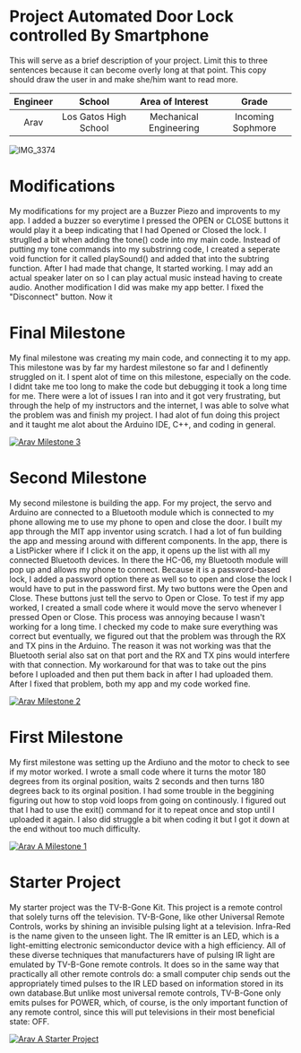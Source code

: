 ﻿# Project Automated Door Lock controlled By Smartphone 
This will serve as a brief description of your project. Limit this to three sentences because it can become overly long at that point. This copy should draw the user in and make she/him want to read more.

| **Engineer** | **School** | **Area of Interest** | **Grade** |
|:--:|:--:|:--:|:--:|
| Arav | Los Gatos High School | Mechanical Engineering | Incoming Sophmore

![IMG_3374](https://user-images.githubusercontent.com/107636256/174343360-5205d995-5982-4d61-a0ca-3b9098cd22a9.jpg)

# Modifications
My modifications for my project are a Buzzer Piezo and improvents to my app. I added a buzzer so everytime I pressed the OPEN or CLOSE buttons it would play it a beep indicating that I had Opened or Closed the lock. I struglled a bit when adding the tone() code into my main code. Instead of putting my tone commands into my substrinng code, I created a seperate void function for it called playSound() and added that into the subtring function. After I had made that change, It started working. I may add an actual speaker later on so I can play actual music instead having to create audio. Another modification I did was make my app better. I fixed the "Disconnect" button. Now it

  
# Final Milestone
My final milestone was creating my main code, and connecting it to my app. This milestone was by far my hardest milestone so far and I definently struggled on it. I spent alot of time on this milestone, especially on the code. I didnt take me too long to make the code but debugging it took a long time for me. There were a lot of issues I ran into and it got very frustrating, but through the help of my instructors and the internet, I was able to solve what the problem was and finish my project. I had alot of fun doing this project and it taught me alot about the Arduino IDE, C++, and coding in general. 

[![Arav Milestone 3](https://res.cloudinary.com/marcomontalbano/image/upload/v1656518176/video_to_markdown/images/youtube--Eki0lcldMHU-c05b58ac6eb4c4700831b2b3070cd403.jpg)](https://youtu.be/Eki0lcldMHU "Arav Milestone 3")

# Second Milestone
My second milestone is building the app. For my project, the servo and Arduino are connected to a Bluetooth module which is connected to my phone allowing me to use my phone to open and close the door. I built my app through the MIT app inventor using scratch. I had a lot of fun building the app and messing around with different components. In the app, there is a ListPicker where if I click it on the app, it opens up the list with all my connected Bluetooth devices. In there the HC-06, my Bluetooth module will pop up and allows my phone to connect. Because it is a password-based lock, I added a password option there as well so to open and close the lock I would have to put in the password first. My two buttons were the Open and Close. These buttons just tell the servo to Open or Close. To test if my app worked, I created a small code where it would move the servo whenever I pressed Open or Close. This process was annoying because I wasn't working for a long time. I checked my code to make sure everything was correct but eventually, we figured out that the problem was through the RX and TX pins in the Arduino. The reason it was not working was that the Bluetooth serial also sat on that port and the RX and TX pins would interfere with that connection. My workaround for that was to take out the pins before I uploaded and then put them back in after I had uploaded them. After I fixed that problem, both my app and my code worked fine. 

[![Arav Milestone 2](https://res.cloudinary.com/marcomontalbano/image/upload/v1656346702/video_to_markdown/images/youtube--jCUfB167mUU-c05b58ac6eb4c4700831b2b3070cd403.jpg)](https://youtu.be/jCUfB167mUU "Arav Milestone 2")
# First Milestone
  
My first milestone was setting up the Ardiuno and the motor to check to see if my motor worked. I wrote a small code where it turns the motor 180 degrees from its orginal position, waits 2 seconds and then turns 180 degrees back to its orginal position. I had some trouble in the beggining figuring out how to stop void loops from going on continously. I figured out that I had to use the exit() command for it to repeat once and stop until I uploaded it again. I also did struggle a bit when coding it but I got it down at the end without too much difficulty.

[![Arav A Milestone 1](https://res.cloudinary.com/marcomontalbano/image/upload/v1655741586/video_to_markdown/images/youtube--xX2YCIsWFto-c05b58ac6eb4c4700831b2b3070cd403.jpg)](https://youtu.be/xX2YCIsWFto "Arav A Milestone 1")
# Starter Project

My starter project was the TV-B-Gone Kit. This project is a remote control that solely turns off the television. TV-B-Gone, like other Universal Remote Controls, works by shining an invisible pulsing light at a television. Infra-Red is the name given to the unseen light. The IR emitter is an LED, which is a light-emitting electronic semiconductor device with a high efficiency. All of these diverse techniques that manufacturers have of pulsing IR light are emulated by TV-B-Gone remote controls. It does so in the same way that practically all other remote controls do: a small computer chip sends out the appropriately timed pulses to the IR LED based on information stored in its own database.But unlike most universal remote controls, TV-B-Gone only emits pulses for POWER, which, of course, is the only important function of any remote control, since this will put televisions in their most beneficial state: OFF. 

[![Arav A Starter Project](https://res.cloudinary.com/marcomontalbano/image/upload/v1655741417/video_to_markdown/images/youtube--l2L5atMuXcE-c05b58ac6eb4c4700831b2b3070cd403.jpg)](https://youtu.be/l2L5atMuXcE "Arav A Starter Project")
